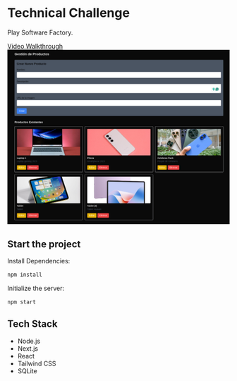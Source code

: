 # Technical Challenge

Play Software Factory.

[Video Walkthrough](https://youtu.be/SoU5nQg3rio)
![Screenshot](public/screenshot.png)

## Start the project

Install Dependencies:

```bash
npm install
```

Initialize the server:

```bash
npm start
```

## Tech Stack

- Node.js
- Next.js
- React
- Tailwind CSS
- SQLite
